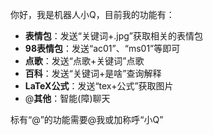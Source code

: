 你好，我是机器人小Q，目前我的功能有：

- **表情包**：发送“关键词+.jpg”获取相关的表情包
- **98表情包**：发送“ac01”、“ms01”等即可
- **点歌**：发送“点歌+关键词”点歌
- **百科**：发送“关键词+是啥”查询解释
- **LaTeX公式**：发送“tex+公式”获取图片
- @**其他**：智能(障)聊天

标有“@”的功能需要@我或加称呼“小Q”
